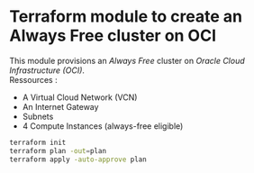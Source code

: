 # Terraform module to create an Always Free cluster on OCI

This module provisions an *Always Free* cluster on *Oracle Cloud Infrastructure (OCI)*.  
Ressources :  
- A Virtual Cloud Network (VCN)
- An Internet Gateway
- Subnets
- 4 Compute Instances (always-free eligible)  

```bash
terraform init
terraform plan -out=plan
terraform apply -auto-approve plan
```
